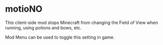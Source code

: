 # motioNO
This client-side mod stops Minecraft from changing the Field of View when running, using potions and bows, etc.

Mod Menu can be used to toggle this setting in game.